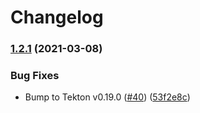 # Changelog

### [1.2.1](https://www.github.com/redhat-scholars/tekton-tutorial/compare/v1.2.0...v1.2.1) (2021-03-08)


### Bug Fixes

* Bump to Tekton v0.19.0 ([#40](https://www.github.com/redhat-scholars/tekton-tutorial/issues/40)) ([53f2e8c](https://www.github.com/redhat-scholars/tekton-tutorial/commit/53f2e8c88f55dd6ec1d9086dffcd329b9c5c4cd8))

